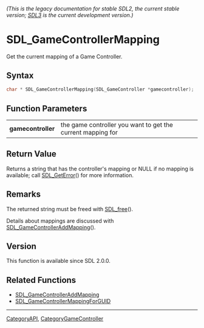 ###### (This is the legacy documentation for stable SDL2, the current stable version; [SDL3](https://wiki.libsdl.org/SDL3/) is the current development version.)
# SDL_GameControllerMapping

Get the current mapping of a Game Controller.

## Syntax

```c
char * SDL_GameControllerMapping(SDL_GameController *gamecontroller);

```

## Function Parameters

|                        |                                                             |
| ---------------------- | ----------------------------------------------------------- |
| **gamecontroller**     | the game controller you want to get the current mapping for |

## Return Value

Returns a string that has the controller's mapping or NULL if no mapping is
available; call [SDL_GetError](SDL_GetError)() for more information.

## Remarks

The returned string must be freed with [SDL_free](SDL_free)().

Details about mappings are discussed with
[SDL_GameControllerAddMapping](SDL_GameControllerAddMapping)().

## Version

This function is available since SDL 2.0.0.

## Related Functions

* [SDL_GameControllerAddMapping](SDL_GameControllerAddMapping)
* [SDL_GameControllerMappingForGUID](SDL_GameControllerMappingForGUID)

----
[CategoryAPI](CategoryAPI), [CategoryGameController](CategoryGameController)

